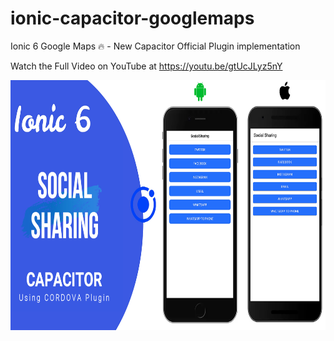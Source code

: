 # ionic-capacitor-googlemaps
 Ionic 6 Google Maps 🔥 - New Capacitor Official Plugin implementation
 
 Watch the Full Video on YouTube at https://youtu.be/gtUcJLyz5nY

<img src="https://github.com/Nykz/ionic-capacitor-social-sharing/blob/main/screenshots/Snapshot_2022-06-24-09.59.01.png" width="800" height="400" />
 
 
